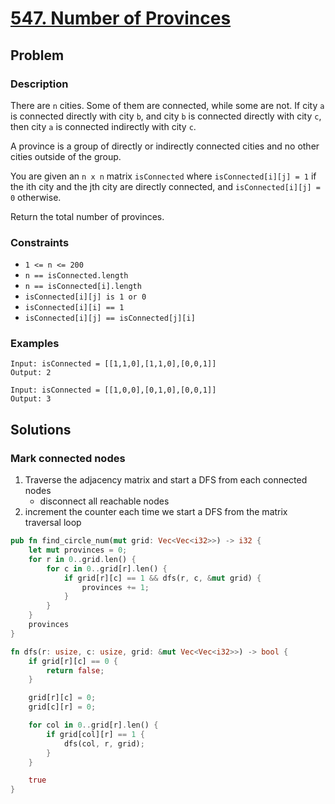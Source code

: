 # [547. Number of Provinces](https://leetcode.com/problems/number-of-provinces/)

## Problem

### Description

There are `n` cities. Some of them are connected, while some are not. If
city `a` is connected directly with city `b`, and city `b` is connected directly
with city `c`, then city `a` is connected indirectly with city `c`.

A province is a group of directly or indirectly connected cities and no other
cities outside of the group.

You are given an `n x n` matrix `isConnected` where `isConnected[i][j] = 1` if
the ith city and the jth city are directly connected,
and `isConnected[i][j] = 0` otherwise.

Return the total number of provinces.

### Constraints

* `1 <= n <= 200`
* `n == isConnected.length`
* `n == isConnected[i].length`
* `isConnected[i][j] is 1 or 0`
* `isConnected[i][i] == 1`
* `isConnected[i][j] == isConnected[j][i]`

### Examples

```text
Input: isConnected = [[1,1,0],[1,1,0],[0,0,1]]
Output: 2
```

```text
Input: isConnected = [[1,0,0],[0,1,0],[0,0,1]]
Output: 3
```

## Solutions

### Mark connected nodes

1. Traverse the adjacency matrix and start a DFS from each connected nodes
    * disconnect all reachable nodes
2. increment the counter each time we start a DFS from the matrix traversal loop

```rust
pub fn find_circle_num(mut grid: Vec<Vec<i32>>) -> i32 {
    let mut provinces = 0;
    for r in 0..grid.len() {
        for c in 0..grid[r].len() {
            if grid[r][c] == 1 && dfs(r, c, &mut grid) {
                provinces += 1;
            }
        }
    }
    provinces
}

fn dfs(r: usize, c: usize, grid: &mut Vec<Vec<i32>>) -> bool {
    if grid[r][c] == 0 {
        return false;
    }

    grid[r][c] = 0;
    grid[c][r] = 0;

    for col in 0..grid[r].len() {
        if grid[col][r] == 1 {
            dfs(col, r, grid);
        }
    }

    true
}
```
